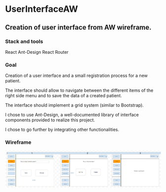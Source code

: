 # UserInterfaceAW
## Creation of user interface from AW wireframe.

### Stack and tools

React
Ant-Design
React Router

### Goal

Creation of a user interface and a small registration process for a new patient. 

The interface should allow to navigate between the different items of the right side menu and to save the data of a created patient. 

The interface should implement a grid system (similar to Bootstrap).

I chose to use Ant-Design, a well-documented library of interface components provided to realize this project. 

I chose to go further by integrating other functionalities.

### Wireframe 

![Wireframe](public/assets/wireframe.png)
